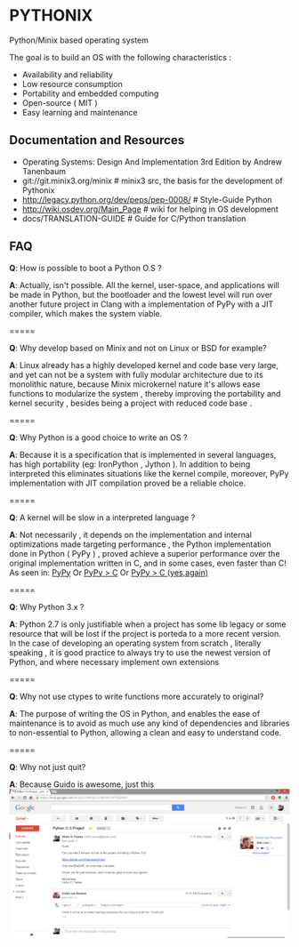 PYTHONIX
========

Python/Minix based operating system

The goal is to build an OS with the following characteristics :

* Availability and reliability
* Low resource consumption
* Portability and embedded computing
* Open-source ( MIT )
* Easy learning and maintenance

Documentation and Resources
---------------------------

* Operating Systems: Design And Implementation 3rd Edition by Andrew Tanenbaum
* git://git.minix3.org/minix # minix3 src, the basis for the development of Pythonix
* http://legacy.python.org/dev/peps/pep-0008/ # Style-Guide Python
* http://wiki.osdev.org/Main_Page # wiki for helping in OS development
* docs/TRANSLATION-GUIDE # Guide for C/Python translation
 

FAQ
---

**Q**: How is possible to boot a Python O.S ? 

**A**: Actually, isn't possible. All the kernel, user-space, and applications
will be made in Python, but the bootloader and the lowest level will
run over another future project in Clang with a implementation of PyPy 
with a JIT compiler, which makes the system viable.

=====

**Q**: Why develop based on Minix and not on Linux or BSD for example?

**A**: Linux already has a highly developed kernel and code base very
large, and yet can not be a system with fully modular architecture
due to its monolithic nature, because Minix microkernel nature it's allows
ease functions to modularize the system , thereby improving the portability
and kernel security , besides being a project with reduced code base .

=====

**Q**: Why Python is a good choice to write an OS ?

**A**: Because it is a specification that is implemented in several languages, has
high portability (eg: IronPython , Jython ). In addition to being interpreted
this eliminates situations like the kernel compile, moreover, PyPy implementation
with JIT compilation proved be a reliable choice.

=====

**Q**: A kernel will be slow in a interpreted language ?

**A**: Not necessarily , it depends on the implementation and internal optimizations made
targeting performance , the Python implementation done in Python ( PyPy ) , proved
achieve a superior performance over the original implementation written in C,
and in some cases, even faster than C!
As seen in: [PyPy](http://speed.pypy.org/)
Or [PyPy > C](http://morepypy.blogspot.com.br/2011/02/pypy-faster-than-c-on-carefully-crafted.html)
Or [PyPy > C (yes,again)](http://morepypy.blogspot.com.br/2011/08/pypy-is-faster-than-c-again-string.html)

=====

**Q**: Why Python 3.x ?

**A**: Python 2.7 is only justifiable when a project has some lib legacy
or some resource that will be lost if the project is porteda to a more 
recent version. In the case of developing an operating system from scratch ,
literally speaking , it is good practice to always try to use the newest version
of Python, and where necessary implement own extensions

=====

**Q**: Why not use ctypes to write functions more accurately to original? 

**A**: The purpose of writing the OS in Python, and enables the ease of 
maintenance is to avoid as much use any kind of dependencies and libraries 
to non-essential to Python, allowing a clean and easy to understand code.

=====

**Q**: Why not just quit?

**A**: Because Guido is awesome, just this
![](docs/guido.png)
